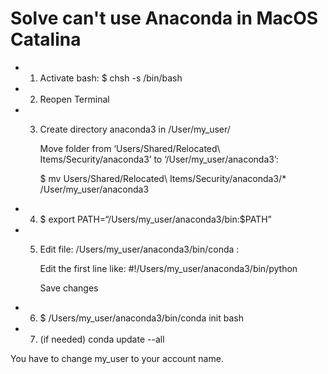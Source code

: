 # Solve can't use Anaconda in MacOS Catalina

- 1. Activate bash: $ chsh -s /bin/bash
- 2. Reopen Terminal
- 3. Create directory anaconda3 in /User/my_user/
     
     Move folder from ‘Users/Shared/Relocated\ Items/Security/anaconda3’ to ‘/User/my_user/anaconda3’: 
     
     $ mv Users/Shared/Relocated\ Items/Security/anaconda3/* /User/my_user/anaconda3
- 4. $ export PATH=“/Users/my_user/anaconda3/bin:$PATH”
- 5. Edit file: /Users/my_user/anaconda3/bin/conda :

     Edit the first line like: #!/Users/my_user/anaconda3/bin/python

     Save changes
- 6. $ /Users/my_user/anaconda3/bin/conda init bash

- 7. (if needed) conda update --all

You have to change my_user to your account name.

